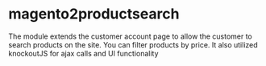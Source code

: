# magento2productsearch

The module extends the customer account page to allow the customer to search products on the site. You can filter products by price. It also utilized knockoutJS for ajax calls and UI functionality
